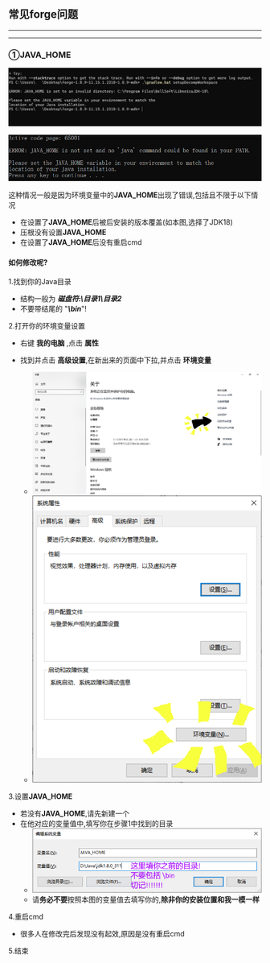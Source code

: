 ## 常见forge问题

---

---

### ①JAVA_HOME

![ERROR: JAVA_HOME is set to an invalid directory: XXX:\XXXX\XXXX](./1.jpg)

![](./5.png)

这种情况一般是因为环境变量中的**JAVA_HOME**出现了错误,包括且不限于以下情况

* 在设置了**JAVA_HOME**后被后安装的版本覆盖(如本图,选择了JDK18)
* 压根没有设置**JAVA_HOME**
* 在设置了**JAVA_HOME**后没有重启cmd

#### 如何修改呢?

1.找到你的Java目录

 - 结构一般为 ***磁盘符:\目录1\目录2***
 - 不要带结尾的 "***\bin***"!

2.打开你的环境变量设置

 - 右键 **我的电脑** ,点击 **属性**
 - 找到并点击 **高级设置**,在新出来的页面中下拉,并点击 **环境变量**

	- ![选择高级系统设置~](./2.png)
	- ![点击环境变量~](./3.png)

3.设置**JAVA_HOME**

 - 若没有**JAVA_HOME**,请先新建一个
 - 在他对应的变量值中,填写你在步骤1中找到的目录
	- ![环境变量](./4.png)
	- 请**务必不要**按照本图的变量值去填写你的,**除非你的安装位置和我一模一样**

4.重启cmd

 - 很多人在修改完后发现没有起效,原因是没有重启cmd

5.结束

